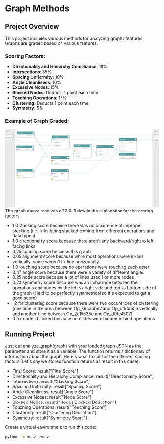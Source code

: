# Graph Methods 

## Project Overview
This project includes various methods for analyzing graphs features. Graphs are graded based on various features.

### Scoring Factors:
- **Directionality and Hierarchy Compliance**: 10%
- **Intersections**: 35%
- **Spacing Uniformity**: 10%
- **Angle Cleanliness**: 10%
- **Excessive Nodes**: 15%
- **Blocked Nodes**: Deducts 1 point each time 
- **Touching Operations**: 15%
- **Clustering**: Deducts 1 point each time 
- **Symmetry**: 5%

### Example of Graph Graded:
![Example Graph](images/Example.png)
The graph above receives a 72.6.
Below is the explanation for the scoring factors: 

- 1.0 stacking score because there was no occurence of improper stacking (i.e. links being stacked coming from different operations and data types)
- 1.0 directionality score because there aren't any backward/right to left facing links
- 0.25 spacing score because this graph
- 0.65 alignment score because while most operations were in-line vertically, some weren't in-line horizontally
- 1.0 touching score because no operations were touching each other
- 0.47 angle score because there were a variety of different angles
- 0.25 node score because a lot of lines used 1 or more nodes 
- 0.23 symmetry score because was an imbalance between the operations and nodes on the left vs right side and top vs bottom side of the graph (Hard to be perfectly symmetrical so it's expected to get a good score)
- -2 for clustering score because there were two occurences of clustering (one time in the area between Op_89cabbe2 and Op_c11dd55a vertically and another time between Op_2e15535e and Op_d0fe4507)
- 0 for nodes blocked because no nodes were hidden behind operations

## Running Project
Just call analyze_graph(graph) with your loaded graph JSON as the parameter and store it as a variable. The function returns a dictionary of information about the graph. 
Here's what to call for the different scoring factors (Let's say we stored function returns as result in this case):

- Final Score: result["Final Score"]
- Directionality and Hierarchy Compliance: result["Directionality Score"]
- Intersections: result["Stacking Score"]
- Spacing Uniformity: result["Spacing Score"]
- Angle Cleanliness: result["Angle Score"]
- Excessive Nodes: result["Node Score"]
- Blocked Nodes: result["Nodes Blocked Deduction"]
- Touching Operations: result["Touching Score"]
- Clustering: result["Clustering Deduction"]
- Symmetry: result["Symmetry Score"]

Create a virtual environment to run this code:

```bash
python -m venv .venv

